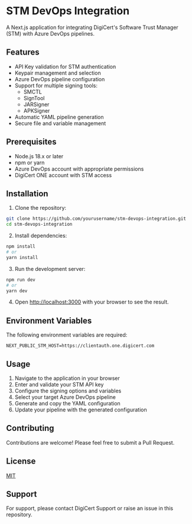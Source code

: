 # STM DevOps Integration

A Next.js application for integrating DigiCert's Software Trust Manager (STM) with Azure DevOps pipelines.

## Features

- API Key validation for STM authentication
- Keypair management and selection
- Azure DevOps pipeline configuration
- Support for multiple signing tools:
  - SMCTL
  - SignTool
  - JARSigner
  - APKSigner
- Automatic YAML pipeline generation
- Secure file and variable management

## Prerequisites

- Node.js 18.x or later
- npm or yarn
- Azure DevOps account with appropriate permissions
- DigiCert ONE account with STM access

## Installation

1. Clone the repository:
```bash
git clone https://github.com/yourusername/stm-devops-integration.git
cd stm-devops-integration
```

2. Install dependencies:
```bash
npm install
# or
yarn install
```

3. Run the development server:
```bash
npm run dev
# or
yarn dev
```

4. Open [http://localhost:3000](http://localhost:3000) with your browser to see the result.

## Environment Variables

The following environment variables are required:

```env
NEXT_PUBLIC_STM_HOST=https://clientauth.one.digicert.com
```

## Usage

1. Navigate to the application in your browser
2. Enter and validate your STM API key
3. Configure the signing options and variables
4. Select your target Azure DevOps pipeline
5. Generate and copy the YAML configuration
6. Update your pipeline with the generated configuration

## Contributing

Contributions are welcome! Please feel free to submit a Pull Request.

## License

[MIT](LICENSE)

## Support

For support, please contact DigiCert Support or raise an issue in this repository. 